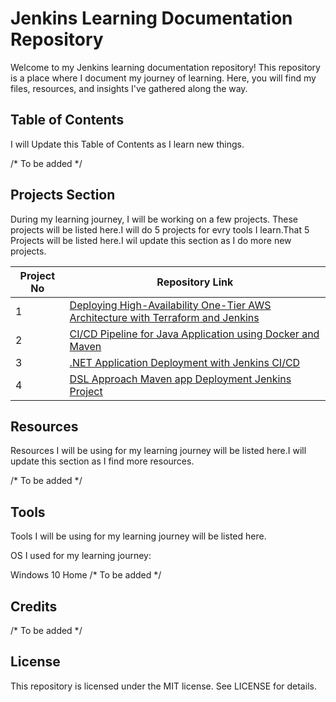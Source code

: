 # Jenkins Learning Documentation Repository
Welcome to my Jenkins learning documentation repository! This repository is a place where I document my journey of learning. Here, you will find my files, resources, and insights I've gathered along the way.

## Table of Contents
I will Update this Table of Contents as I learn new things.

/* To be added */

## Projects Section
During my learning journey, I will be working on a few projects. These projects will be listed here.I will do 5 projects for evry tools I learn.That 5 Projects will be listed here.I wil update this section as I do more new projects.

| Project No | Repository Link |
| ------ | ------ |
| 1 | [Deploying High-Availability One-Tier AWS Architecture with Terraform and Jenkins](https://github.com/mathesh-me/aws-ha-deployment-jenkins-terraform) |
| 2 | [CI/CD Pipeline for Java Application using Docker and Maven](https://github.com/mathesh-me/ci-cd-pipeline-docker-maven) |
| 3 | [.NET Application Deployment with Jenkins CI/CD](https://github.com/mathesh-me/ci-cd-dotnet-app-deployment) |
| 4 | [DSL Approach Maven app Deployment Jenkins Project ](https://github.com/mathesh-me/dsl-approach-jenkins-project) |

## Resources
Resources I will be using for my learning journey will be listed here.I will update this section as I find more resources.

/* To be added */

## Tools
Tools I will be using for my learning journey will be listed here.

OS I used for my learning journey:

Windows 10 Home
/* To be added */

## Credits
/* To be added */

## License
This repository is licensed under the MIT license. See LICENSE for details.